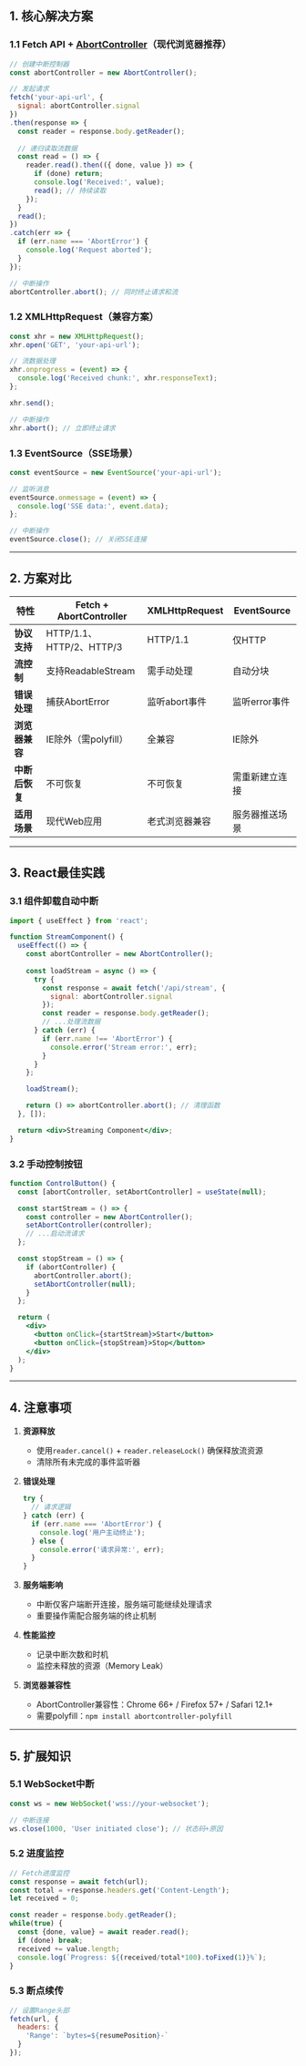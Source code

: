 
## 1. 核心解决方案

### 1.1 Fetch API + [AbortController](00-前端/00-核心/JavaScript/01-核心概念/基础语法/内置对象/AbortController.md)（现代浏览器推荐）
```javascript
// 创建中断控制器
const abortController = new AbortController();

// 发起请求
fetch('your-api-url', {
  signal: abortController.signal
})
.then(response => {
  const reader = response.body.getReader();
  
  // 递归读取流数据
  const read = () => {
    reader.read().then(({ done, value }) => {
      if (done) return;
      console.log('Received:', value);
      read(); // 持续读取
    });
  }
  read();
})
.catch(err => {
  if (err.name === 'AbortError') {
    console.log('Request aborted');
  }
});

// 中断操作
abortController.abort(); // 同时终止请求和流
```

### 1.2 XMLHttpRequest（兼容方案）
```javascript
const xhr = new XMLHttpRequest();
xhr.open('GET', 'your-api-url');

// 流数据处理
xhr.onprogress = (event) => {
  console.log('Received chunk:', xhr.responseText);
};

xhr.send();

// 中断操作
xhr.abort(); // 立即终止请求
```

### 1.3 EventSource（SSE场景）
```javascript
const eventSource = new EventSource('your-api-url');

// 监听消息
eventSource.onmessage = (event) => {
  console.log('SSE data:', event.data);
};

// 中断操作
eventSource.close(); // 关闭SSE连接
```

---

## 2. 方案对比

| 特性                | Fetch + AbortController       | XMLHttpRequest      | EventSource         |
|---------------------|-------------------------------|---------------------|---------------------|
| **协议支持**        | HTTP/1.1、HTTP/2、HTTP/3      | HTTP/1.1            | 仅HTTP              |
| **流控制**          | 支持ReadableStream            | 需手动处理          | 自动分块            |
| **错误处理**        | 捕获AbortError                | 监听abort事件       | 监听error事件       |
| **浏览器兼容**      | IE除外（需polyfill）          | 全兼容              | IE除外              |
| **中断后恢复**      | 不可恢复                      | 不可恢复            | 需重新建立连接      |
| **适用场景**        | 现代Web应用                   | 老式浏览器兼容      | 服务器推送场景      |

---

## 3. React最佳实践

### 3.1 组件卸载自动中断
```jsx
import { useEffect } from 'react';

function StreamComponent() {
  useEffect(() => {
    const abortController = new AbortController();
    
    const loadStream = async () => {
      try {
        const response = await fetch('/api/stream', {
          signal: abortController.signal
        });
        const reader = response.body.getReader();
        // ...处理流数据
      } catch (err) {
        if (err.name !== 'AbortError') {
          console.error('Stream error:', err);
        }
      }
    };

    loadStream();

    return () => abortController.abort(); // 清理函数
  }, []);

  return <div>Streaming Component</div>;
}
```

### 3.2 手动控制按钮
```jsx
function ControlButton() {
  const [abortController, setAbortController] = useState(null);

  const startStream = () => {
    const controller = new AbortController();
    setAbortController(controller);
    // ...启动流请求
  };

  const stopStream = () => {
    if (abortController) {
      abortController.abort();
      setAbortController(null);
    }
  };

  return (
    <div>
      <button onClick={startStream}>Start</button>
      <button onClick={stopStream}>Stop</button>
    </div>
  );
}
```

---

## 4. 注意事项

1. **资源释放**  
   - 使用`reader.cancel()` + `reader.releaseLock()` 确保释放流资源
   - 清除所有未完成的事件监听器

2. **错误处理**  
   ```javascript
   try {
     // 请求逻辑
   } catch (err) {
     if (err.name === 'AbortError') {
       console.log('用户主动终止');
     } else {
       console.error('请求异常:', err);
     }
   }
   ```

3. **服务端影响**  
   - 中断仅客户端断开连接，服务端可能继续处理请求
   - 重要操作需配合服务端的终止机制

4. **性能监控**  
   - 记录中断次数和时机
   - 监控未释放的资源（Memory Leak）

5. **浏览器兼容性**  
   - AbortController兼容性：Chrome 66+ / Firefox 57+ / Safari 12.1+
   - 需要polyfill：`npm install abortcontroller-polyfill`

---

## 5. 扩展知识

### 5.1 WebSocket中断
```javascript
const ws = new WebSocket('wss://your-websocket');

// 中断连接
ws.close(1000, 'User initiated close'); // 状态码+原因
```

### 5.2 进度监控
```javascript
// Fetch进度监控
const response = await fetch(url);
const total = +response.headers.get('Content-Length');
let received = 0;

const reader = response.body.getReader();
while(true) {
  const {done, value} = await reader.read();
  if (done) break;
  received += value.length;
  console.log(`Progress: ${(received/total*100).toFixed(1)}%`);
}
```

### 5.3 断点续传
```javascript
// 设置Range头部
fetch(url, {
  headers: {
    'Range': `bytes=${resumePosition}-`
  }
});
```